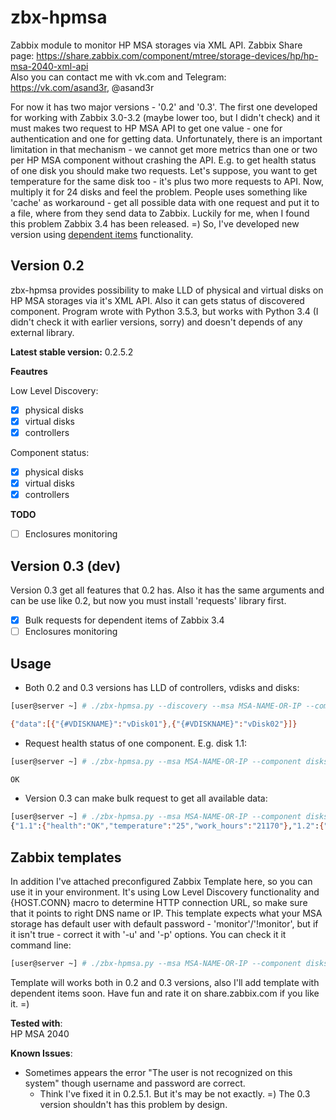 # zbx-hpmsa
Zabbix module to monitor HP MSA storages via XML API.
Zabbix Share page: https://share.zabbix.com/component/mtree/storage-devices/hp/hp-msa-2040-xml-api  
Also you can contact me with vk.com and Telegram: https://vk.com/asand3r, @asand3r

For now it has two major versions - '0.2' and '0.3'. The first one developed for working with Zabbix 3.0-3.2 (maybe lower too, but I didn't check)
and it must makes two request to HP MSA API to get one value - one for authentication and one for getting data. Unfortunately, there is an important
limitation in that mechanism - we cannot get more metrics than one or two per HP MSA component without crashing the API. E.g. to get health status of
one disk you should make two requests. Let's suppose, you want to get temperature for the same disk too - it's plus two more requests to API.
Now, multiply it for 24 disks and feel the problem. People uses something like 'cache' as workaround - get all possible data with one request and put it
to a file, where from they send data to Zabbix. Luckily for me, when I found this problem Zabbix 3.4 has been released. =) So, I've developed new version
using [dependent items](https://www.zabbix.com/documentation/3.4/manual/config/items/itemtypes/dependent_items) functionality.

## Version 0.2
zbx-hpmsa provides possibility to make LLD of physical and virtual disks on HP MSA storages via it's XML API. Also it can gets status of discovered component.
Program wrote with Python 3.5.3, but works with Python 3.4 (I didn't check it with earlier versions, sorry) and doesn't depends of any external library.

**Latest stable version:** 0.2.5.2

**Feautres**

Low Level Discovery:
 - [x] physical disks 
 - [x] virtual disks
 - [x] controllers

Component status:
 - [x] physical disks 
 - [x] virtual disks
 - [x] controllers
 
 **TODO**
 - [ ] Enclosures monitoring
 
 ## Version 0.3 (dev)
 Version 0.3 get all features that 0.2 has. Also it has the same arguments and can be use like 0.2, but now you must install 'requests' library first.  
 - [x] Bulk requests for dependent items of Zabbix 3.4
 - [ ] Enclosures monitoring

## Usage
- Both 0.2 and 0.3 versions has LLD of controllers, vdisks and disks:
```bash
[user@server ~] # ./zbx-hpmsa.py --discovery --msa MSA-NAME-OR-IP --component vdisks

{"data":[{"{#VDISKNAME}":"vDisk01"},{"{#VDISKNAME}":"vDisk02"}]}
```
- Request health status of one component. E.g. disk 1.1:
```bash
[user@server ~] # ./zbx-hpmsa.py --msa MSA-NAME-OR-IP --component disks --get 1.1

OK
```
- Version 0.3 can make bulk request to get all available data:
```bash
[user@server ~] # ./zbx-hpmsa.py --msa MSA-NAME-OR-IP --component disks --get all
{"1.1":{"health":"OK","temperature":"25","work_hours":"21170"},"1.2":{"health":"OK","temperature":"24","work_hours":"21168"}, ...}
```

## Zabbix templates
In addition I've attached preconfigured Zabbix Template here, so you can use it in your environment. It's using Low Level Discovery functionality
and {HOST.CONN} macro to determine HTTP connection URL, so make sure that it points to right DNS name or IP. This template expects what your MSA storage
has default user with default password - 'monitor'/'!monitor', but if it isn't true - correct it with '-u' and '-p' options. You can check it it command line:
```bash
[user@server ~] # ./zbx-hpmsa.py --msa MSA-NAME-OR-IP --component disks --get all --user FOO --password BAR
```
Template will works both in 0.2 and 0.3 versions, also I'll add template with dependent items soon.
Have fun and rate it on share.zabbix.com if you like it. =)

**Tested with**:  
HP MSA 2040

**Known Issues**:
- Sometimes appears the error "The user is not recognized on this system" though username and password are correct.
  - Think I've fixed it in 0.2.5.1. But it's may be not exactly. =) The 0.3 version shouldn't has this problem by design.
